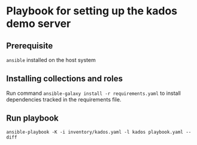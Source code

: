 # Playbook for setting up the kados demo server

## Prerequisite

`ansible` installed on the host system

## Installing collections and roles

Run command `ansible-galaxy install -r requirements.yaml` to install dependencies tracked in the requirements file.

## Run playbook

`ansible-playbook -K -i inventory/kados.yaml -l kados playbook.yaml --diff`
